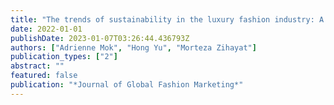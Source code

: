 ```yaml
---
title: "The trends of sustainability in the luxury fashion industry: A Triple Bottom Line analysis"
date: 2022-01-01
publishDate: 2023-01-07T03:26:44.436793Z
authors: ["Adrienne Mok", "Hong Yu", "Morteza Zihayat"]
publication_types: ["2"]
abstract: ""
featured: false
publication: "*Journal of Global Fashion Marketing*"
---
```


